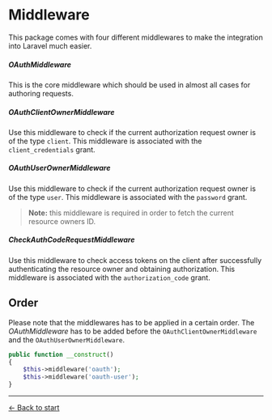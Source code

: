 # Middleware

This package comes with four different middlewares to make the integration into Laravel much easier.

##### OAuthMiddleware

This is the core middleware which should be used in almost all cases for authoring requests.

##### OAuthClientOwnerMiddleware

Use this middleware to check if the current authorization request owner is of the type `client`. This middleware is associated with the `client_credentials` grant.

##### OAuthUserOwnerMiddleware

Use this middleware to check if the current authorization request owner is of the type `user`. This middleware is associated with the `password` grant.

> **Note:** this middleware is required in order to fetch the current resource owners ID.

##### CheckAuthCodeRequestMiddleware

Use this middleware to check access tokens on the client after successfully authenticating the resource owner and obtaining authorization. This middleware is associated with the `authorization_code` grant.

## Order

Please note that the middlewares has to be applied in a certain order. The *OAuthMiddleware* has to be added before the `OAuthClientOwnerMiddleware` and the `OAuthUserOwnerMiddleware`.

```php
public function __construct()
{
    $this->middleware('oauth');
    $this->middleware('oauth-user');
}
```

---

[&larr; Back to start](../README.md)
